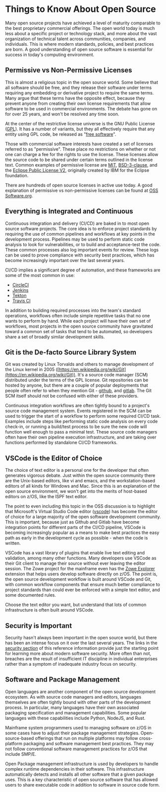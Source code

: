 # Things to Know About Open Source

Many open source projects have achieved a level of maturity comparable to the best proprietary commercial offerings.  The open world today is much less about a specific project or technology stack, and more about the vast organization of technical talent across communities, companies, and individuals.  This is where modern standards, policies, and best practices are born.  A good understanding of open source software is essential for success in today's computing environment.

## Permissive vs Non-Permissive Licenses

This is almost a religious topic in the open source world.  Some believe that all software should be free, and they release their software under terms requiring any embedding or derivative project to require the same terms.  Many argue that these terms have the opposite effect, because they prevent anyone from creating their own license requirements that allow software to be used in commercial environments. The debate has gone on for over 25 years, and won't be resolved any time soon.

At the center of the restrictive license universe is the GNU Public License ([GPL](https://www.gnu.org/licenses/gpl-3.0.en.html)).  It has a number of variants, but they all effectively require that any entity using GPL code, be released as "[free software](https://www.gnu.org/philosophy/free-sw.html)".

Those with commercial software interests have created a set of licenses referred to as "permissive".  These place no restrictions on whether or not one can charge a fee for the rights to use the license.  These licenses allow the source code to be shared under certain terms outlined in the license text.  Common examples of permissive license are [MIT](https://opensource.org/license/MIT), [BSD-3-clause](https://opensource.org/license/bsd-3-clause), and the [Eclipse Public License V2](https://opensource.org/license/epl-2-0), originally created by IBM for the Eclipse foundation.  

There are hundreds of open source licenses in active use today.  A good explanation of permissive vs non-permissive licenses can be found at [OSS Software.org](https://osssoftware.org/blog/open-source-licenses-explained-a-comparison/).

## Everything is Integrated and Continuous

Continuous integration and delivery (CI/CD) are baked in to most open source software projects. The core idea is to enforce project standards by requiring the use of common pipelines and workflows at key points in the development process.  Pipelines may be used to perform static code analysis to look for vulnerabilities, or to build and acceptance-test the code.  These common processes also log important events for review.  These logs can be used to prove compliance with security best practices, which has become increasingly important over the last several years.

CI/CD implies a significant degree of automation, and these frameworks are some of the most common in use:

- [CircleCI](https://circleci.com/)
- [Jenkins](https://www.jenkins.io/)
- [Tekton](https://tekton.dev/)
- [Travis CI](https://tekton.dev/)

In addition to building required processes into the team's standard operations, workflows often include simple repetitive tasks that no one wants to perform by hand.  While each project will have their own set of workflows, most projects in the open source community have gravitated toward a common set of tasks that tend to be automated, so developers share a set of broadly similar development skills.

## Git is the De-facto Source Library System

Git was created by Linux Torvalds and others to manage development of the Linux kernel in 2005 ([https://en.wikipedia.org/wiki/Git](https://en.wikipedia.org/wiki/Git)).  It's a source code manager (SCM) distributed under the terms of the GPL license.  Git repositories can be hosted by anyone, but there are a couple of popular deployments that people often refer to when they mention Git - [github](https://github.com/), and [gitlab](https://gitlab.com/).  The Git SCM itself should not be confused with either of these providers.

Continuous integration workflows are often tightly bound to a project's source code management system. Events registered in the SCM can be used to trigger the start of a workflow to perform some required CI/CD task.  Examples include steps like performing static code analysis on every code check-in, or running a build/test process to be sure the new code will function well enough to pass a minimal test.  These source code managers often have their own pipeline execution infrastructure, and are taking over functions performed by standalone CI/CD frameworks.

## VSCode is the Editor of Choice

The choice of text editor is a personal one for the developer that often generates vigorous debate.  Just within the open source community there are the Unix-based editors, like vi and emacs, and the workstation-based editors of all kinds for Windows and Mac.  Since this is an explanation of the open source environment, we won't get into the merits of host-based editors on z/OS, like the ISPF text editor.

The point to even including this topic in the OSS discussion is to highlight that Microsoft's Virtual Studio Code editor ([vscode](https://code.visualstudio.com/)) has become the editor of choice for a large majority of the open software development community. This is important, because just as Github and Gitlab have become integration points for different parts of the CI/CD pipeline, VSCode is becoming increasingly popular as a means to make best practices the easy path as early in the development cycle as possible - when the code is written.

VSCode has a vast library of plugins that enable live text editing and validation, among many other functions.  Many developers use VSCode as their Git client to manage their source without ever leaving the editor session.  The Zowe project for the mainframe even has the [Zowe Explorer](https://docs.zowe.org/stable/user-guide/ze-install/) extension that helps users develop software directly on z/OS.  The point is, the open source development workflow is built around VSCode and Git, with common workflow components that ensure much better compliance to project standards than could ever be enforced with a simple text editor, and some documented rules.

Choose the text editor you want, but understand that lots of common infrastructure is often built around VSCode.

## Security is Important

Security hasn't always been important in the open source world, but there has been an intense focus on it over the last several years.  The links in the [security section](./README.md#security) of this reference information provide just the starting point for learning more about modern software security.  More often than not, breaches are the result of insufficient IT discipline in individual enterprises rather than a symptom of inadequate industry focus on security.

## Software and Package Management

Open languages are another component of the open source development ecosystem.  As with source code managers and editors, languages themselves are often tightly bound with other parts of the development process.  In particular, many languages have their own associated packaging specification and management capabilities.  Some popular languages with these capabilities include Python, NodeJS, and Rust.  

Mainframe system programmers used to managing software on z/OS in some cases have to adjust their package management strategies.  Open-source-based offerings that run on multiple platforms may follow cross-platform packaging and software management best practices.  They may not follow conventional software management practices for z/OS that include SMP/E.

Open Package management infrastructure is used by developers to handle complex runtime dependencies in their software.  This infrastructure automatically detects and installs all other software that a given package uses.  This is a key characteristic of open source software that has allowed users to share executable code in addition to software in source code form.
